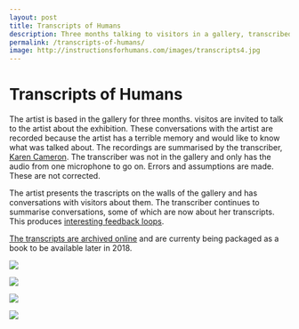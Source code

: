 ```yaml
---
layout: post
title: Transcripts of Humans
description: Three months talking to visitors in a gallery, transcribed for the gallery wall. 
permalink: /transcripts-of-humans/
image: http://instructionsforhumans.com/images/transcripts4.jpg
---
```

# Transcripts of Humans

The artist is based in the gallery for three months. visitos are invited to talk to the artist about the exhibition. These conversations with the artist are recorded because the artist has a terrible memory and would like to know what was talked about. The recordings are summarised by the transcriber, [Karen Cameron](https://twitter.com/KCanard). The transcriber was not in the gallery and only has the audio from one microphone to go on. Errors and assumptions are made. These are not corrected. 

The artist presents the trascripts on the walls of the gallery and has conversations with visitors about them. The transcriber continues to summarise conversations, some of which are now about her transcripts. This produces [interesting feedback loops](https://amwritingthings.tumblr.com/post/166671665230/systems-in-the-text). 

[The transcripts are archived online](http://instructionsforhumans.com/transcripts/) and are currenty being packaged as a book to be available later in 2018. 


![](http://instructionsforhumans.com/images/transcripts4.jpg)

![](http://instructionsforhumans.com/images/transcripts1.jpg)

![](http://instructionsforhumans.com/images/transcripts2.jpg)

![](http://art.peteashton.com/assets/images/ifh-audo-surv-notice.jpg)
